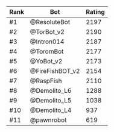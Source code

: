 Rank|Bot|Rating
---|---|---
#1|@ResoluteBot|2197
#2|@TorBot_v2|2190
#3|@Intron014|2187
#4|@ToromBot|2177
#5|@YoBot_v2|2173
#6|@FireFishBOT_v2|2154
#7|@RaspFish|2110
#8|@Demolito_L6|1288
#9|@Demolito_L5|1038
#10|@Demolito_L4|937
#11|@pawnrobot|619
